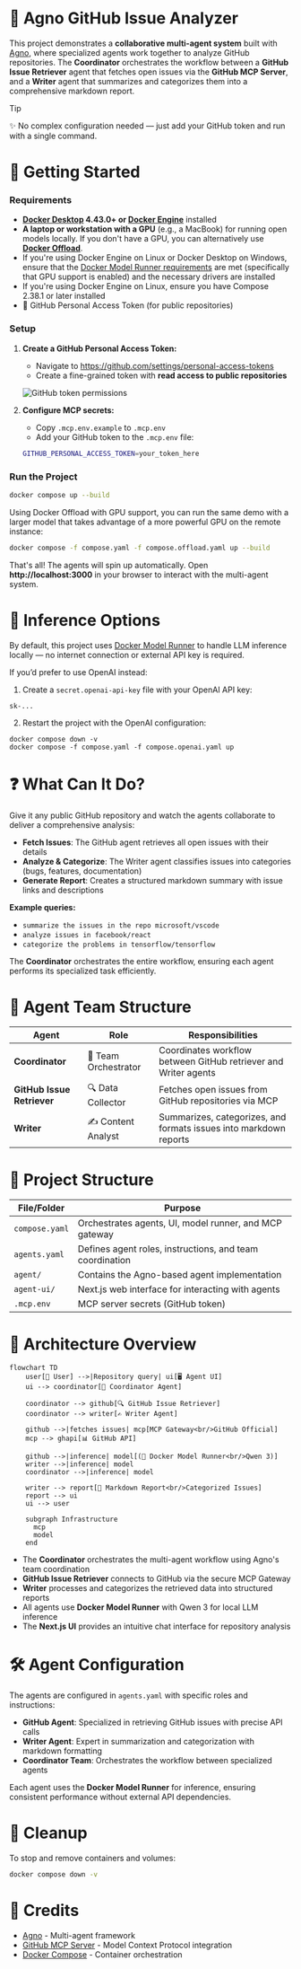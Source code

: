 # 🧠 Agno GitHub Issue Analyzer

This project demonstrates a **collaborative multi-agent system** built with [Agno], where specialized agents work together to analyze GitHub repositories. The **Coordinator** orchestrates the workflow between a **GitHub Issue Retriever** agent that fetches open issues via the **GitHub MCP Server**, and a **Writer** agent that summarizes and categorizes them into a comprehensive markdown report.

> [!Tip]
> ✨ No complex configuration needed — just add your GitHub token and run with a single command.

# 🚀 Getting Started

### Requirements

+ **[Docker Desktop](https://www.docker.com/products/docker-desktop/) 4.43.0+ or [Docker Engine](https://docs.docker.com/engine/)** installed
+ **A laptop or workstation with a GPU** (e.g., a MacBook) for running open models locally. If you don't have a GPU, you can alternatively use [**Docker Offload**](https://www.docker.com/products/docker-offload).
+ If you're using Docker Engine on Linux or Docker Desktop on Windows, ensure that the [Docker Model Runner requirements](https://docs.docker.com/ai/model-runner/) are met (specifically that GPU support is enabled) and the necessary drivers are installed
+ If you're using Docker Engine on Linux, ensure you have Compose 2.38.1 or later installed
+ 🔑 GitHub Personal Access Token (for public repositories)

### Setup

1. **Create a GitHub Personal Access Token:**
   - Navigate to https://github.com/settings/personal-access-tokens
   - Create a fine-grained token with **read access to public repositories**

   ![GitHub token permissions](./img/github-perms.png)

2. **Configure MCP secrets:**
   - Copy `.mcp.env.example` to `.mcp.env`
   - Add your GitHub token to the `.mcp.env` file:
   ```bash
   GITHUB_PERSONAL_ACCESS_TOKEN=your_token_here
   ```

### Run the Project

```sh
docker compose up --build
```

Using Docker Offload with GPU support, you can run the same demo with a larger model that takes advantage of a more powerful GPU on the remote instance:
```sh
docker compose -f compose.yaml -f compose.offload.yaml up --build
```

That's all! The agents will spin up automatically. Open **http://localhost:3000** in your browser to interact with the multi-agent system.

# 🧠 Inference Options

By default, this project uses [Docker Model Runner] to handle LLM inference locally — no internet connection or external API key is required.

If you’d prefer to use OpenAI instead:

1. Create a `secret.openai-api-key` file with your OpenAI API key:

```
sk-...
```

2. Restart the project with the OpenAI configuration:

```
docker compose down -v
docker compose -f compose.yaml -f compose.openai.yaml up
```

# ❓ What Can It Do?

Give it any public GitHub repository and watch the agents collaborate to deliver a comprehensive analysis:

- **Fetch Issues**: The GitHub agent retrieves all open issues with their details
- **Analyze & Categorize**: The Writer agent classifies issues into categories (bugs, features, documentation)
- **Generate Report**: Creates a structured markdown summary with issue links and descriptions

**Example queries:**
- `summarize the issues in the repo microsoft/vscode`
- `analyze issues in facebook/react`
- `categorize the problems in tensorflow/tensorflow`

The **Coordinator** orchestrates the entire workflow, ensuring each agent performs its specialized task efficiently.

# 👥 Agent Team Structure

| **Agent**                | **Role**                    | **Responsibilities**                                                    |
| ------------------------ | --------------------------- | ----------------------------------------------------------------------- |
| **Coordinator**          | 🎯 Team Orchestrator       | Coordinates workflow between GitHub retriever and Writer agents        |
| **GitHub Issue Retriever** | 🔍 Data Collector         | Fetches open issues from GitHub repositories via MCP                   |
| **Writer**               | ✍️ Content Analyst         | Summarizes, categorizes, and formats issues into markdown reports      |

# 🧱 Project Structure

| **File/Folder**    | **Purpose**                                                      |
| ------------------ | ---------------------------------------------------------------- |
| `compose.yaml`     | Orchestrates agents, UI, model runner, and MCP gateway          |
| `agents.yaml`      | Defines agent roles, instructions, and team coordination        |
| `agent/`           | Contains the Agno-based agent implementation                     |
| `agent-ui/`        | Next.js web interface for interacting with agents               |
| `.mcp.env`         | MCP server secrets (GitHub token)                               |

# 🔧 Architecture Overview

```mermaid
flowchart TD
    user[👤 User] -->|Repository query| ui[🖥️ Agent UI]
    ui --> coordinator[🎯 Coordinator Agent]

    coordinator --> github[🔍 GitHub Issue Retriever]
    coordinator --> writer[✍️ Writer Agent]

    github -->|fetches issues| mcp[MCP Gateway<br/>GitHub Official]
    mcp --> ghapi[📊 GitHub API]

    github -->|inference| model[(🧠 Docker Model Runner<br/>Qwen 3)]
    writer -->|inference| model
    coordinator -->|inference| model

    writer --> report[📄 Markdown Report<br/>Categorized Issues]
    report --> ui
    ui --> user

    subgraph Infrastructure
      mcp
      model
    end
```

- The **Coordinator** orchestrates the multi-agent workflow using Agno's team coordination
- **GitHub Issue Retriever** connects to GitHub via the secure MCP Gateway
- **Writer** processes and categorizes the retrieved data into structured reports
- All agents use **Docker Model Runner** with Qwen 3 for local LLM inference
- The **Next.js UI** provides an intuitive chat interface for repository analysis

# 🛠️ Agent Configuration

The agents are configured in `agents.yaml` with specific roles and instructions:

- **GitHub Agent**: Specialized in retrieving GitHub issues with precise API calls
- **Writer Agent**: Expert in summarization and categorization with markdown formatting
- **Coordinator Team**: Orchestrates the workflow between specialized agents

Each agent uses the **Docker Model Runner** for inference, ensuring consistent performance without external API dependencies.

# 🧹 Cleanup

To stop and remove containers and volumes:

```sh
docker compose down -v
```

# 📎 Credits

- [Agno] - Multi-agent framework
- [GitHub MCP Server] - Model Context Protocol integration
- [Docker Compose] - Container orchestration

[Agno]: https://github.com/agno-ai/agno
[GitHub MCP Server]: https://github.com/modelcontextprotocol/servers
[Docker Compose]: https://github.com/docker/compose
[Docker Desktop]: https://www.docker.com/products/docker-desktop/
[Docker Model Runner]: https://docs.docker.com/ai/model-runner/
